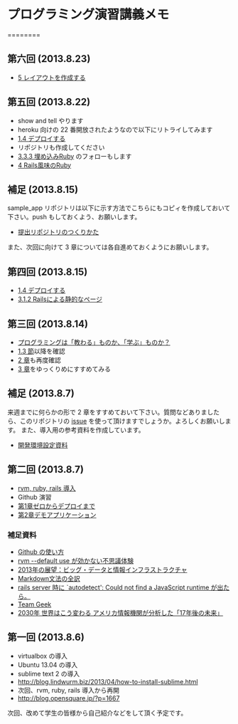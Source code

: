 # プログラミング演習講義メモ
========
## 第六回 (2013.8.23)

- [5 レイアウトを作成する](http://railstutorial.jp/chapters/filling-in-the-layout.html#top)

## 第五回 (2013.8.22)

- show and tell やります
- heroku 向けの 22 番開放されたようなので以下にリトライしてみます
 -  [1.4 デプロイする](http://railstutorial.jp/chapters/beginning.html#sec-deploying)
- リポジトリも作成してください
- [3.3.3 埋め込みRuby](http://railstutorial.jp/chapters/static-pages.html#sec-embedded_ruby) のフォローもします
- [4 Rails風味のRuby](http://railstutorial.jp/chapters/rails-flavored-ruby.html#top)

## 補足 (2013.8.15)

sample_app リポジトリは以下に示す方法でこちらにもコピィを作成しておいて下さい。push もしておくよう、お願いします。
- [提出リポジトリのつくりかた](./addRemoteRepository.md)

また、次回に向けて 3 章については各自進めておくようにお願いします。

## 第四回 (2013.8.15)

- [1.4 デプロイする](http://railstutorial.jp/chapters/beginning.html#sec-deploying)
- [3.1.2 Railsによる静的なページ](http://railstutorial.jp/chapters/static-pages.html#sec-static_pages_with_rails)

## 第三回 (2013.8.14)

- [プログラミングは「教わる」ものか、「学ぶ」ものか？](http://engineer.typemag.jp/article/nakajima-11)
- [1.3 節](http://railstutorial.jp/chapters/beginning.html#sec-version_control)以降を確認
- [2 章](http://railstutorial.jp/chapters/a-demo-app.html#top)も再度確認
- [3 章](http://railstutorial.jp/chapters/static-pages.html#top)をゆっくりめにすすめてみる

## 補足 (2013.8.7)

来週までに何らかの形で 2 章をすすめておいて下さい。質問などありましたら、このリポジトリの [issue](https://github.com/DevelopmentPractice201308/material/issues) を使って頂けますでしょうか。よろしくお願いします。
また、導入用の参考資料を作成しています。
- [開発環境設定資料](./installation.md)


## 第二回 (2013.8.7)

- [rvm, ruby, rails 導入](http://blog.opensquare.jp/?p=1667)
- Github 演習
- [第1章ゼロからデプロイまで](http://railstutorial.jp/chapters/beginning.html#top)
- [第2章デモアプリケーション](http://railstutorial.jp/chapters/a-demo-app.html#top)

### 補足資料
- [Github の使い方](http://www.ne.jp/asahi/hishidama/home/tech/git/github.html)
- [rvm --default use が効かない不思議体験](http://d.hatena.ne.jp/tacamy/20121215/1355531536)
- [2013年の展望：ビッグ・データと情報インフラストラクチャ](http://www.gartner.co.jp/b3i/research/130514_app/index.html)
- [Markdown文法の全訳](http://blog.2310.net/archives/6)
- [rails server 時に `autodetect': Could not find a JavaScript runtime が出たら。](http://kiyotakagoto.hatenablog.com/entry/2013/05/28/235727)
- [Team Geek](http://www.amazon.co.jp/dp/4873116309/yamanetoshi-22)
- [2030年 世界はこう変わる アメリカ情報機関が分析した「17年後の未来」](http://www.amazon.co.jp/dp/4062183765/yamanetoshi-22)

## 第一回 (2013.8.6)

- virtualbox の導入
- Ubuntu 13.04 の導入
- sublime text 2 の導入
 - http://blog.lindwurm.biz/2013/04/how-to-install-sublime.html
- 次回、rvm, ruby, rails 導入から再開
 - http://blog.opensquare.jp/?p=1667

次回、改めて学生の皆様から自己紹介などをして頂く予定です。
